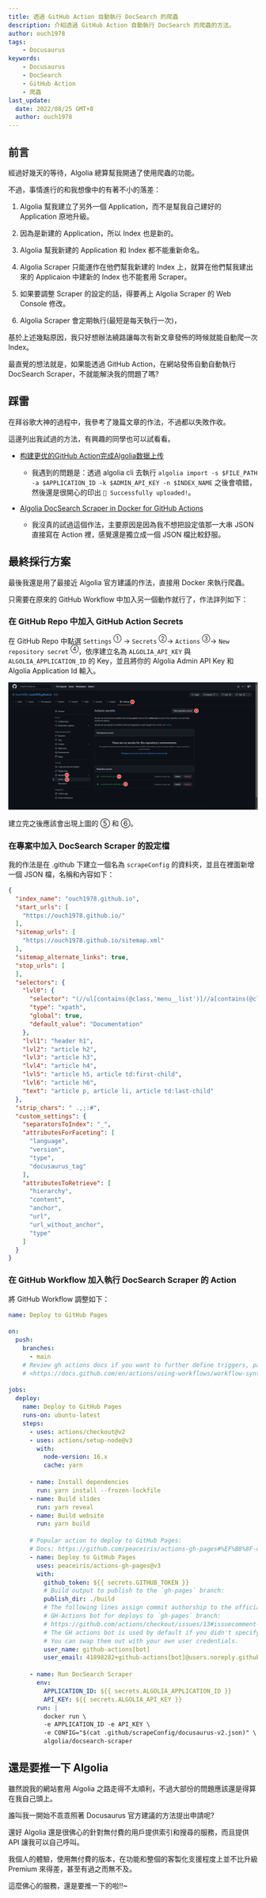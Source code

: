 ```yaml
---
title: 透過 GitHub Action 自動執行 DocSearch 的爬蟲
description: 介紹透過 GitHub Action 自動執行 DocSearch 的爬蟲的方法。
author: ouch1978
tags: 
    - Docusaurus
keywords: 
    - Docusaurus
    - DocSearch
    - GitHub Action
    - 爬蟲
last_update:
  date: 2022/08/25 GMT+8
  author: ouch1978
---
```


## 前言

經過好幾天的等待，Algolia 總算幫我開通了使用爬蟲的功能。

不過，事情進行的和我想像中的有著不小的落差：

1. Algolia 幫我建立了另外一個 Application，而不是幫我自己建好的 Application 原地升級。

2. 因為是新建的 Application，所以 Index 也是新的。

3. Algolia 幫我新建的 Application 和 Index 都不能重新命名。

4. Algolia Scraper 只能運作在他們幫我新建的 Index 上，就算在他們幫我建出來的 Applicaion 中建新的 Index 也不能套用 Scraper。

5. 如果要調整 Scraper 的設定的話，得要再上 Algolia Scraper 的 Web Console 修改。

6. Algolia Scraper 會定期執行(最短是每天執行一次)，

基於上述幾點原因，我只好想辦法繞路讓每次有新文章發佈的時候就能自動爬一次 Index。

最直覺的想法就是，如果能透過 GitHub Action，在網站發佈自動自動執行 DocSearch Scraper，不就能解決我的問題了嗎?

## 踩雷

在拜谷歌大神的過程中，我參考了幾篇文章的作法，不過都以失敗作收。

這邊列出我試過的方法，有興趣的同學也可以試看看。

* [构建更优的GitHub Action完成Algolia数据上传](https://chinese.freecodecamp.org/news/upload-algolia-index-with-github-action-build-by-myself/ "构建更优的GitHub Action完成Algolia数据上传")
  * 我遇到的問題是：透過 algolia cli 去執行 `algolia import -s $FILE_PATH -a $APPLICATION_ID -k $ADMIN_API_KEY -n $INDEX_NAME` 之後會噴錯，然後還是很開心的印出 `🚀 Successfully uploaded!`。

* [Algolia DocSearch Scraper in Docker for GitHub Actions](https://github.com/signcl/docsearch-scraper-action "Algolia DocSearch Scraper in Docker for GitHub Actions")
  * 我沒真的試過這個作法，主要原因是因為我不想把設定值那一大串 JSON 直接寫在 Action 裡，感覺還是獨立成一個 JSON 檔比較舒服。

## 最終採行方案

最後我還是用了最接近 Algolia 官方建議的作法，直接用 Docker 來執行爬蟲。

只需要在原來的 GitHub Workflow 中加入另一個動作就行了，作法詳列如下：

### 在 GitHub Repo 中加入 GitHub Action Secrets

在 GitHub Repo 中點選 `Settings` <sup>①</sup> -> `Secrets` <sup>②</sup>-> `Actions` <sup>③</sup>-> `New repository secret` <sup>④</sup>，依序建立名為 `ALGOLIA_API_KEY` 與 `ALGOLIA_APPLICATION_ID` 的 Key，並且將你的 Algolia Admin API Key 和 Algolia Application Id 輸入。

![建立 GitHub Action Secrets](add-github-action-secrets.png "建立 GitHub Action Secrets")

建立完之後應該會出現上圖的 ⑤ 和 ⑥。

### 在專案中加入 DocSearch Scraper 的設定檔

我的作法是在 .github 下建立一個名為 `scrapeConfig` 的資料夾，並且在裡面新增一個 JSON 檔，名稱和內容如下：

```json title=".github\scrapeConfig\docusaurus-v2.json" {2,3-4,6-7}
{
  "index_name": "ouch1978.github.io",
  "start_urls": [
    "https://ouch1978.github.io/"
  ],
  "sitemap_urls": [
    "https://ouch1978.github.io/sitemap.xml"
  ],
  "sitemap_alternate_links": true,
  "stop_urls": [
  ],
  "selectors": {
    "lvl0": {
      "selector": "(//ul[contains(@class,'menu__list')]//a[contains(@class, 'menu__link menu__link--sublist menu__link--active')]/text() | //nav[contains(@class, 'navbar')]//a[contains(@class, 'navbar__link--active')]/text())[last()]",
      "type": "xpath",
      "global": true,
      "default_value": "Documentation"
    },
    "lvl1": "header h1",
    "lvl2": "article h2",
    "lvl3": "article h3",
    "lvl4": "article h4",
    "lvl5": "article h5, article td:first-child",
    "lvl6": "article h6",
    "text": "article p, article li, article td:last-child"
  },
  "strip_chars": " .,;:#",
  "custom_settings": {
    "separatorsToIndex": "_",
    "attributesForFaceting": [
      "language",
      "version",
      "type",
      "docusaurus_tag"
    ],
    "attributesToRetrieve": [
      "hierarchy",
      "content",
      "anchor",
      "url",
      "url_without_anchor",
      "type"
    ]
  }
}
```

### 在 GitHub Workflow 加入執行 DocSearch Scraper 的 Action

將 GitHub Workflow 調整如下：

```yml title=".github\workflows\deploy-docusaurus.yml" {44-52}
name: Deploy to GitHub Pages

on:
  push:
    branches:
      - main
    # Review gh actions docs if you want to further define triggers, paths, etc
    # <https://docs.github.com/en/actions/using-workflows/workflow-syntax-for-github-actions#on>

jobs:
  deploy:
    name: Deploy to GitHub Pages
    runs-on: ubuntu-latest
    steps:
      - uses: actions/checkout@v2
      - uses: actions/setup-node@v3
        with:
          node-version: 16.x
          cache: yarn

      - name: Install dependencies
        run: yarn install --frozen-lockfile
      - name: Build slides
        run: yarn reveal        
      - name: Build website
        run: yarn build

      # Popular action to deploy to GitHub Pages:
      # Docs: https://github.com/peaceiris/actions-gh-pages#%EF%B8%8F-docusaurus
      - name: Deploy to GitHub Pages
        uses: peaceiris/actions-gh-pages@v3
        with:
          github_token: ${{ secrets.GITHUB_TOKEN }}
          # Build output to publish to the `gh-pages` branch:
          publish_dir: ./build
          # The following lines assign commit authorship to the official
          # GH-Actions bot for deploys to `gh-pages` branch:
          # https://github.com/actions/checkout/issues/13#issuecomment-724415212
          # The GH actions bot is used by default if you didn't specify the two fields.
          # You can swap them out with your own user credentials.
          user_name: github-actions[bot]
          user_email: 41898282+github-actions[bot]@users.noreply.github.com

      - name: Run DocSearch Scraper
        env:
          APPLICATION_ID: ${{ secrets.ALGOLIA_APPLICATION_ID }}
          API_KEY: ${{ secrets.ALGOLIA_API_KEY }}
        run: |
          docker run \
          -e APPLICATION_ID -e API_KEY \
          -e CONFIG="$(cat .github/scrapeConfig/docusaurus-v2.json)" \
          algolia/docsearch-scraper
  ```

## 還是要推一下 Algolia

雖然說我的網站套用 Algolia 之路走得不太順利，不過大部份的問題應該還是得算在我自己頭上。

誰叫我一開始不乖乖照著 Docusaurus 官方建議的方法提出申請呢?

還好 Algolia 還是很佛心的針對無付費的用戶提供索引和搜尋的服務，而且提供 API 讓我可以自己呼叫。

我個人的體驗，使用無付費的版本，在功能和整個的客製化支援程度上並不比升級 Premium 來得差，甚至有過之而無不及。

這麼佛心的服務，還是要推一下的啦!!~
